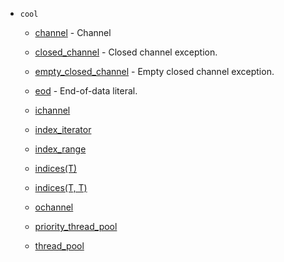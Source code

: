 ---
---

  - `cool`
    
      - [channel](doc_channel.html#cool::channel-T- "cool::channel\<T\>") - Channel
    
      - [closed\_channel](doc_channel.html#cool::closed_channel "cool::closed_channel") - Closed channel exception.
    
      - [empty\_closed\_channel](doc_channel.html#cool::empty_closed_channel "cool::empty_closed_channel") - Empty closed channel exception.
    
      - [eod](doc_channel.html#cool::eod "cool::eod") - End-of-data literal.
    
      - [ichannel](doc_channel.html#channel.hpp "cool::ichannel\<T\>")
    
      - [index\_iterator](doc_indices.html#indices.hpp "cool::index_iterator\<T\>")
    
      - [index\_range](doc_indices.html#indices.hpp "cool::index_range\<T\>")
    
      - [indices(T)](doc_indices.html#indices.hpp "cool::indices(T)")
    
      - [indices(T, T)](doc_indices.html#indices.hpp "cool::indices(T, T)")
    
      - [ochannel](doc_channel.html#channel.hpp "cool::ochannel\<T\>")
    
      - [priority\_thread\_pool](doc_thread_pool.html#thread_pool.hpp "cool::priority_thread_pool\<T\>")
    
      - [thread\_pool](doc_thread_pool.html#thread_pool.hpp "cool::thread_pool")
